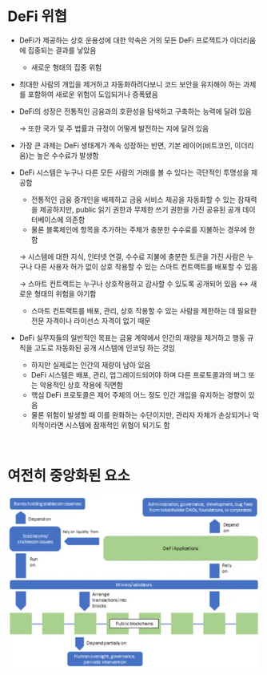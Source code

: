 # DeFi 위협
- DeFi가 제공하는 상호 운용성에 대한 약속은 거의 모든 DeFi 프로젝트가 이더리움에 집중되는 결과를 낳았음
    - 새로운 형태의 집중 위험
- 최대한 사람의 개입을 제거하고 자동화하려다보니 코드 보안을 유지해야 하는 과제를 포함하여 새로운 위험이 도입되거나 증폭됐음
- DeFi의 성장은 전통적인 금융과의 호환성을 탐색하고 구축하는 능력에 달려 있음
    
    → 또한 국가 및 주 법률과 규정이 어떻게 발전하는 지에 달려 있음
    
- 가장 큰 과제는 DeFi 생태계가 계속 성장하는 반면, 기본 레이어(비트코인, 이더리움)는 높은 수수료가 발생함
- DeFi 시스템은 누구나 다른 모든 사람의 거래를 볼 수 있다는 극단적인 투명성을 제공함
    - 전통적인 금융 중개인을 배제하고 금융 서비스 제공을 자동화할 수 있는 잠재력을 제공하지만, public 읽기 권한과 무제한 쓰기 권한을 가진 공유된 공개 데이터베이스에 의존함
    - 물론 블록체인에 항목을 추가하는 주체가 충분한 수수료를 지불하는 경우에 한함
    
    → 시스템에 대한 지식, 인터넷 연결, 수수료 지불에 충분한 토큰을 가진 사람은 누구나 다른 사용자 허가 없이 상호 작용할 수 있는 스마트 컨트랙트를 배포할 수 있음
    
    → 스마트 컨트랙트는 누구나 상호작용하고 감사할 수 있도록 공개되어 있음 ↔ 새로운 형태의 위험을 야기함
    
    - 스마트 컨트랙트를 배포, 관리, 상호 작용할 수 있는 사람을 제한하는 데 필요한 전문 자격이나 라이선스 자격이 없기 때문
- DeFi 실무자들의 일반적인 목표는 금융 계약에서 인간의 재량을 제거하고 행동 규칙을 고도로 자동화된 공개 시스템에 인코딩 하는 것임
    - 하지만 실제로는 인간의 재량이 남아 있음
    - DeFi 시스템은 배포, 관리, 업그레이드되어야 하며 다른 프로토콜과의 버그 또는 악용적인 상호 작용에 직면함
    - 핵심 DeFi 프로토콜은 제어 주체의 어느 정도 인간 개입을 유지하는 경향이 있음
    - 물론 위험이 발생할 때 이를 완화하는 수단이지만, 관리자 자체가 손상되거나 악의적이라면 시스템에 잠재적인 위협이 되기도 함

<br>

# 여전히 중앙화된 요소
![](./image/1.png)